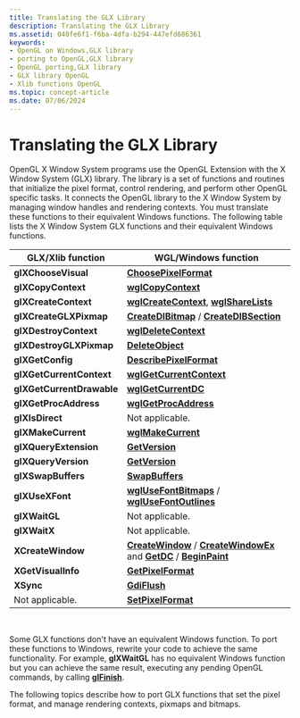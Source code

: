 ```yaml
---
title: Translating the GLX Library
description: Translating the GLX Library
ms.assetid: 040fe6f1-f6ba-4dfa-b294-447efd686361
keywords:
- OpenGL on Windows,GLX library
- porting to OpenGL,GLX library
- OpenGL porting,GLX library
- GLX library OpenGL
- Xlib functions OpenGL
ms.topic: concept-article
ms.date: 07/06/2024
---
```


# Translating the GLX Library

OpenGL X Window System programs use the OpenGL Extension with the X Window System (GLX) library. The library is a set of functions and routines that initialize the pixel format, control rendering, and perform other OpenGL specific tasks. It connects the OpenGL library to the X Window System by managing window handles and rendering contexts. You must translate these functions to their equivalent Windows functions. The following table lists the X Window System GLX functions and their equivalent Windows functions.



| GLX/Xlib function         | WGL/Windows function                                                                                                                                   |
|---------------------------|--------------------------------------------------------------------------------------------------------------------------------------------------------|
| **glXChooseVisual**       | [**ChoosePixelFormat**](/windows/desktop/api/wingdi/nf-wingdi-choosepixelformat)                                                                       |
| **glXCopyContext**        | [**wglCopyContext**](/windows/desktop/api/wingdi/nf-wingdi-wglcopycontext)                                                                             |
| **glXCreateContext**      | [**wglCreateContext**](/windows/desktop/api/wingdi/nf-wingdi-wglcreatecontext), [**wglShareLists**](/windows/desktop/api/wingdi/nf-wingdi-wglsharelists) |
| **glXCreateGLXPixmap**    | [**CreateDIBitmap**](/windows/desktop/api/wingdi/nf-wingdi-createdibitmap) / [**CreateDIBSection**](/windows/desktop/api/wingdi/nf-wingdi-createdibsection) |
| **glXDestroyContext**     | [**wglDeleteContext**](/windows/desktop/api/wingdi/nf-wingdi-wgldeletecontext)                                                                         |
| **glXDestroyGLXPixmap**   | [**DeleteObject**](/windows/desktop/api/wingdi/nf-wingdi-deleteobject)                                                                                 |
| **glXGetConfig**          | [**DescribePixelFormat**](/windows/desktop/api/wingdi/nf-wingdi-describepixelformat)                                                                   |
| **glXGetCurrentContext**  | [**wglGetCurrentContext**](/windows/desktop/api/wingdi/nf-wingdi-wglgetcurrentcontext)                                                                 |
| **glXGetCurrentDrawable** | [**wglGetCurrentDC**](/windows/desktop/api/wingdi/nf-wingdi-wglgetcurrentdc)                                                                           |
| **glXGetProcAddress**     | [**wglGetProcAddress**](/windows/desktop/api/wingdi/nf-wingdi-wglgetprocaddress)                                                                       |
| **glXIsDirect**           | Not applicable.                                                                                                                                        |
| **glXMakeCurrent**        | [**wglMakeCurrent**](/windows/desktop/api/wingdi/nf-wingdi-wglmakecurrent)                                                                             |
| **glXQueryExtension**     | [**GetVersion**](/windows/desktop/api/sysinfoapi/nf-sysinfoapi-getversion)                                                                             |
| **glXQueryVersion**       | [**GetVersion**](/windows/desktop/api/sysinfoapi/nf-sysinfoapi-getversion)                                                                             |
| **glXSwapBuffers**        | [**SwapBuffers**](/windows/desktop/api/wingdi/nf-wingdi-swapbuffers)                                                                                   |
| **glXUseXFont**           | [**wglUseFontBitmaps**](/windows/desktop/api/wingdi/nf-wingdi-wglusefontbitmapsa) / [**wglUseFontOutlines**](/windows/desktop/api/wingdi/nf-wingdi-wglusefontoutlinesa) |
| **glXWaitGL**             | Not applicable.                                                                                                                                        |
| **glXWaitX**              | Not applicable.                                                                                                                                        |
| **XCreateWindow**         | [**CreateWindow**](/windows/win32/api/winuser/nf-winuser-createwindowa) / [**CreateWindowEx**](/windows/win32/api/winuser/nf-winuser-createwindowexa) and [**GetDC**](/windows/desktop/api/winuser/nf-winuser-getdc) / [**BeginPaint**](/windows/desktop/api/winuser/nf-winuser-beginpaint) |
| **XGetVisualInfo**        | [**GetPixelFormat**](/windows/desktop/api/wingdi/nf-wingdi-getpixelformat)                                                                             |
| **XSync**                 | [**GdiFlush**](/windows/desktop/api/wingdi/nf-wingdi-gdiflush)                                                                                         |
| Not applicable.           | [**SetPixelFormat**](/windows/desktop/api/wingdi/nf-wingdi-setpixelformat)                                                                             |



 

Some GLX functions don't have an equivalent Windows function. To port these functions to Windows, rewrite your code to achieve the same functionality. For example, **glXWaitGL** has no equivalent Windows function but you can achieve the same result, executing any pending OpenGL commands, by calling [**glFinish**](glfinish.md).

The following topics describe how to port GLX functions that set the pixel format, and manage rendering contexts, pixmaps and bitmaps.

 

 
